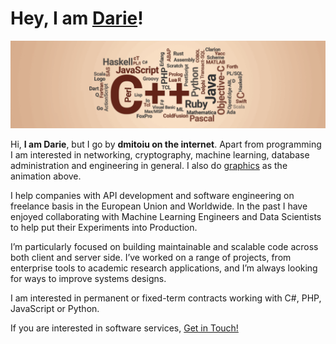 # Hey, I am [Darie](https://www.linkedin.com/in/dmitoiu)!

![](Docs/7ae83c7088734a9fefde99e60130b639.gif)

Hi, **I am Darie**, but I go by **dmitoiu on the internet**. Apart from programming I am interested in networking,
cryptography, machine learning, database administration and engineering in general. 
I also do [graphics](https://github.com/dmitoiu/Limbaje-De-Programare-Footage) as the animation above.

I help companies with API development and software engineering on freelance basis in the European Union and Worldwide.
In the past I have enjoyed collaborating with Machine Learning Engineers and Data Scientists to help put their 
Experiments into Production.

I’m particularly focused on building maintainable and scalable code across both client and server side.
I’ve worked on a range of projects, from enterprise tools to academic research applications, 
and I’m always looking for ways to improve systems designs.

I am interested in permanent or fixed-term contracts working with C#, PHP, JavaScript or Python.

If you are interested in software services, [Get in Touch!](mailto:dmitoiu@hotmail.com)